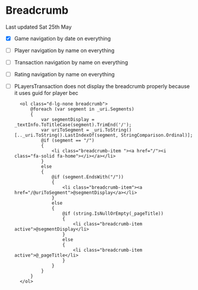 # Breadcrumb
Last updated Sat 25th May
- [x] Game navigation by date on everything
- [ ] Player navigation by name on everything
- [ ] Transaction navigation by name on everything
- [ ] Rating navigation by name on everything
- [ ] PLayers<player>Transaction does not display the breadcrumb properly because it uses guid for player bec

        <ol class="d-lg-none breadcrumb">
            @foreach (var segment in _uri.Segments)
            {
                var segmentDisplay = _textInfo.ToTitleCase(segment).TrimEnd('/');
                var uriToSegment = _uri.ToString()[.._uri.ToString().LastIndexOf(segment, StringComparison.Ordinal)];
                @if (segment == "/")
                {
                    <li class="breadcrumb-item "><a href="/"><i class="fa-solid fa-home"></i></a></li>
                }
                else
                {
                    @if (segment.EndsWith("/"))
                    {
                        <li class="breadcrumb-item"><a href="/@uriToSegment">@segmentDisplay</a></li>
                    }
                    else
                    {
                        @if (string.IsNullOrEmpty(_pageTitle))
                        {
                            <li class="breadcrumb-item active">@segmentDisplay</li>
                        }
                        else
                        {
                            <li class="breadcrumb-item active">@_pageTitle</li>
                        }
                    }
                }
            }
        </ol>